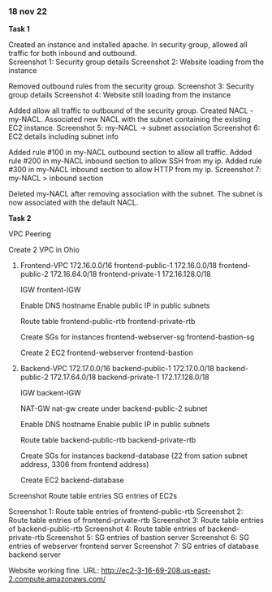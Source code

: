 ### 18 nov 22


__Task 1__

Created an instance and installed apache. In security group, allowed all traffic for both inbound and outbound.  
Screenshot 1: Security group details
Screenshot 2: Website loading from the instance 

Removed outbound rules from the security group.
Screenshot 3: Security group details
Screenshot 4: Website still loading from the instance 

Added allow all traffic to outbound of the security group. 
Created NACL - my-NACL. Associated new NACL with the subnet containing the existing EC2 instance. 
Screenshot 5: my-NACL -> subnet association
Screenshot 6: EC2 details including subnet info

Added rule #100 in my-NACL outbound section to allow all traffic. 
Added rule #200 in my-NACL inbound section to allow SSH from my ip.
Added rule #300 in my-NACL inbound section to allow HTTP from my ip.
Screenshot 7: my-NACL > inbound section 

Deleted my-NACL after removing association with the subnet. The subnet is now associated with the default NACL. 



__Task 2__


VPC Peering

Create 2 VPC in Ohio
1. Frontend-VPC     172.16.0.0/16
    frontend-public-1   172.16.0.0/18
    frontend-public-2   172.16.64.0/18
    frontend-private-1   172.16.128.0/18

    IGW
        frontent-IGW

    Enable DNS hostname
    Enable public IP in public subnets 

    Route table 
        frontend-public-rtb
        frontend-private-rtb

    Create SGs for instances
        frontend-webserver-sg
        frontend-bastion-sg

    Create 2 EC2 
        frontend-webserver
        frontend-bastion


    

2. Backend-VPC      172.17.0.0/16
    backend-public-1   172.17.0.0/18
    backend-public-2   172.17.64.0/18
    backend-private-1   172.17.128.0/18

    IGW
        backent-IGW

    NAT-GW
        nat-gw create under backend-public-2 subnet 

    Enable DNS hostname
    Enable public IP in public subnets 

    Route table 
        backend-public-rtb
        backend-private-rtb

    Create SGs for instances
        backend-database
            (22 from sation subnet address, 3306 from frontend address)

    Create EC2 
        backend-database







Screenshot 
Route table entries 
SG entries of EC2s


Screenshot 1: Route table entries of frontend-public-rtb
Screenshot 2: Route table entries of frontend-private-rtb
Screenshot 3: Route table entries of backend-public-rtb
Screenshot 4: Route table entries of backend-private-rtb
Screenshot 5: SG entries of bastion server
Screenshot 6: SG entries of webserver frontend server
Screenshot 7: SG entries of database backend server

Website working fine. URL: http://ec2-3-16-69-208.us-east-2.compute.amazonaws.com/ 


